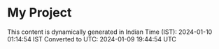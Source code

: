 # My Project

This content is dynamically generated in Indian Time (IST): 2024-01-10 01:14:54 IST
Converted to UTC: 2024-01-09 19:44:54 UTC
